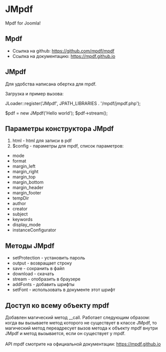 # JMpdf
Mpdf for Joomla!

## Mpdf
- Ссылка на github: https://github.com/mpdf/mpdf
- Ссылка на документацию: https://mpdf.github.io

## JMpdf
Для удобства написана обертка для mpdf.

Загрузка и пример вызова:

JLoader::register('JMpdf', JPATH_LIBRARIES . '/mpdf/jmpdf.php');

$pdf = new JMpdf('Hello world');
$pdf->stream();
 
## Параметры конструктора JMpdf
1) html - html для записи в pdf
2) $config - параметры для mpdf, список параметров:
- mode                
- format           
- margin_left     
- margin_right     
- margin_top        
- margin_bottom     
- margin_header      
- margin_footer        
- tempDir
- author
- creator
- subject
- keywords
- display_mode
- instanceConfigurator


## Методы JMpdf
- setProtection - установить пароль
- output - возвращает строку 
- save - сохранить в файл
- download - скачать
- stream - отобразить в браузере
- addFonts - добавить шрифты
- setFont - использовать в документе этот шрифт



## Доступ ко всему объекту mpdf
Добавлен магический метод __call.
Работает следующим образом: когда вы вызываете метод которого не существует в классе JMpdf, то магический метод переадресует вызов метода к объекту mpdf внутри JMpdf и метод вызывается, если он существует у mpdf.<br/><br/>
API mpdf смотрите на официальной документации: https://mpdf.github.io